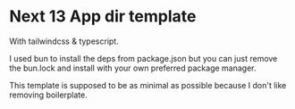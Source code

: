 # Next 13 App dir template
With tailwindcss & typescript.

I used bun to install the deps from package.json but you can just remove the bun.lock and install with your own preferred package manager.

This template is supposed to be as minimal as possible because I don't like removing boilerplate.